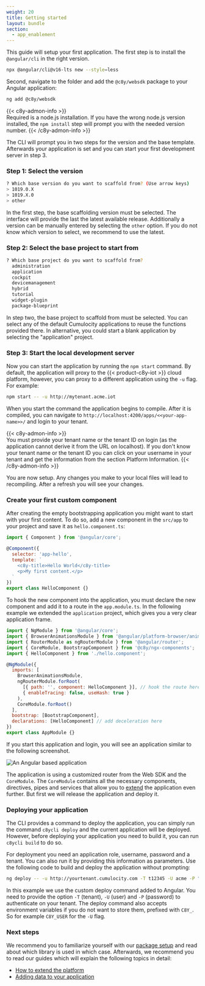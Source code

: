 ```yaml
---
weight: 20
title: Getting started
layout: bundle
section:
  - app_enablement
---
```


This guide will setup your first application. The first step is to install the `@angular/cli` in the right version.


```bash
npx @angular/cli@v16-lts new --style=less
```

Second, navigate to the folder and add the `@c8y/websdk` package to your Angular application:

```bash
ng add @c8y/websdk
```


{{< c8y-admon-info >}}  
Required is a node.js installation. If you have the wrong node.js version installed, the `npm install` step will prompt you with the needed version number.
{{< /c8y-admon-info >}}

The CLI will prompt you in two steps for the version and the base template. Afterwards your application is set and you can start your first development server in step 3.

### Step 1: Select the version

```bash
? Which base version do you want to scaffold from? (Use arrow keys)
> 1019.0.X 
> 1019.X.0 
> other
```

In the first step, the base scaffolding version must be selected. The interface will provide the
last the latest available release. Additionally a version can be manually entered by selecting the
`other` option. If you do not know which version to select, we recommend to use the latest.

### Step 2: Select the base project to start from

```bash
? Which base project do you want to scaffold from?
  administration
  application
  cockpit
  devicemanagement
  hybrid
  tutorial
  widget-plugin
  package-blueprint
```

In step two, the base project to scaffold from must be selected. You can select any of the default
Cumulocity applications to reuse the functions provided there. In alternative, you could start a
blank application by selecting the "application" project.

### Step 3: Start the local development server

Now you can start the application by running the `npm start` command. By default, the
application will proxy to the {{< product-c8y-iot >}} cloud platform, however, you can proxy to a different
application using the `-u` flag. For example:

```bash
npm start -- -u http://mytenant.acme.iot
```

When you start the command the application begins to compile. After it is compiled, you can navigate to
`http://localhost:4200/apps/<<your-app-name>>/` and login to your tenant.

{{< c8y-admon-info >}}  
You must provide your tenant name or the tenant ID on login (as the application cannot derive it from the URL on localhost). If you don't know your tenant name or the tenant ID you can click on your username in your tenant and get the information from the section Platform Information.
{{< /c8y-admon-info >}}  

You are now setup. Any changes you make to your local files will lead to recompiling. After a
refresh you will see your changes. 

### Create your first custom component

After creating the empty bootstrapping application you might want to start with your first content.
To do so, add a new component in the `src/app` to your project and save it as `hello.component.ts`:

```javascript
import { Component } from '@angular/core';

@Component({
  selector: 'app-hello',
  template: `
    <c8y-title>Hello World</c8y-title>
    <p>My first content.</p>
  `
})
export class HelloComponent {}
```

To hook the new component into the application, you must declare the new component and add it to
a route in the `app.module.ts`. In the following example we extended the `application` project,
which gives you a very clear application frame.

```javascript
import { NgModule } from '@angular/core';
import { BrowserAnimationsModule } from '@angular/platform-browser/animations';
import { RouterModule as ngRouterModule } from '@angular/router';
import { CoreModule, BootstrapComponent } from '@c8y/ngx-components';
import { HelloComponent } from './hello.component';

@NgModule({
  imports: [
    BrowserAnimationsModule,
    ngRouterModule.forRoot(
      [{ path: '', component: HelloComponent }], // hook the route here
      { enableTracing: false, useHash: true }
    ),
    CoreModule.forRoot()
  ],
  bootstrap: [BootstrapComponent],
  declarations: [HelloComponent] // add deceleration here
})
export class AppModule {}
```

If you start this application and login, you will see an application similar to the following
screenshot.

![An Angular based application](/images/web-sdk/hello-world-example.png)

The application is using a customized router from the Web SDK and the `CoreModule`. The `CoreModule`
contains all the necessary components, directives, pipes and services that allow you to
[extend](#/getting-started/guides/extension-points) the application even further. But first we will
release the application and deploy it.

### Deploying your application

The CLI provides a command to deploy the application, you can simply run the command `c8ycli deploy`
and the current application will be deployed. However, before deploying your application you need to
build it, you can run `c8ycli build` to do so.

For deployment you need an application role, username, password and a tenant. You can also run it by
providing this information as parameters. Use the following code to build and deploy the application
without prompting:

```bash
ng deploy -- -u http://yourtenant.cumulocity.com -T t12345 -U acme -P "*******"
```

In this example we use the custom deploy command added to Angular. You need to provide the option
`-T` (tenant), `-U` (user) and `-P` (password) to authenticate on your tenant. The deploy command
also accepts environment variables if you do not want to store them, prefixed with `C8Y_`. So for
example `C8Y_USER` for the `-U` flag.

### Next steps

We recommend you to familiarize yourself with our
[package setup](/web/overview/#libraries) and read about which library is used in which case.
Afterwards, we recommend you to read our guides which will explain the following topics in detail:

- [How to extend the platform](#/getting-started/guides/extension-points)
- [Adding data to your application](#/getting-started/guides/data-access)
